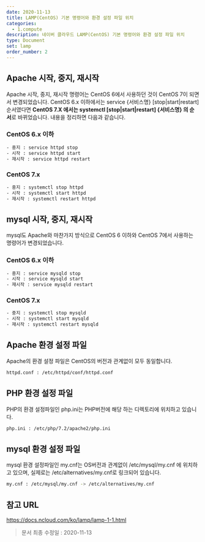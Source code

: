 ```yaml
---
date: 2020-11-13
title: LAMP(CentOS) 기본 명령어와 환경 설정 파일 위치
categories:
  - 1.compute
description: 네이버 클라우드 LAMP(CentOS) 기본 명령어와 환경 설정 파일 위치
type: Document
set: lamp
order_number: 2
---
```


## Apache 시작, 중지, 재시작

Apache 시작, 중지, 재시작 명령어는 CentOS 6에서 사용하던 것이 CentOS 7이 되면서 변경되었습니다.
CentOS 6.x 이하에서는 service {서비스명} [stop|start|restart] 순서였다면 **CentOS 7.X 에서는 systemctl [stop|start|restart] {서비스명} 의 순서**로 바뀌었습니다.
내용을 정리하면 다음과 같습니다.

### CentOS 6.x 이하
``` bash
- 중지 : service httpd stop
- 시작 : service httpd start
- 재시작 : service httpd restart
```

### CentOS 7.x
``` bash
- 중지 : systemctl stop httpd
- 시작 : systemctl start httpd
- 재시작 : systemctl restart httpd
```


## mysql 시작, 중지, 재시작
mysql도 Apache와 마찬가지 방식으로 CentOS 6 이하와 CentOS 7에서 사용하는 명령어가 변경되었습니다.

### CentOS 6.x 이하
``` bash
- 중지 : service mysqld stop
- 시작 : service mysqld start
- 재시작 : service mysqld restart
```

### CentOS 7.x
``` bash
- 중지 : systemctl stop mysqld
- 시작 : systemctl start mysqld
- 재시작 : systemctl restart mysqld
```


##  Apache 환경 설정 파일 

Apache의 환경 설정 파일은 CentOS의 버전과 관계없이 모두 동일합니다.
``` bash
httpd.conf : /etc/httpd/conf/httpd.conf
```


## PHP 환경 설정 파일
PHP의 환경 설정파일인 php.ini는  PHP버전에 해당 하는 디렉토리에 위치하고 있습니다.
``` bash
php.ini : /etc/php/7.2/apache2/php.ini
```

## mysql 환경 설정 파일

mysql 환경  설정파일인 my.cnf는 OS버전과 관계없이 /etc/mysql/my.cnf 에 위치하고 있으며, 실제로는 /etc/alternatives/my.cnf로 링크되어 있습니다.
``` bash
my.cnf : /etc/mysql/my.cnf -> /etc/alternatives/my.cnf
```

## 참고 URL
<a href="https://docs.ncloud.com/ko/lamp/lamp-1-1.html" target="_blank" style="word-break:break-all;">https://docs.ncloud.com/ko/lamp/lamp-1-1.html</a>

> 문서 최종 수정일 : 2020-11-13

